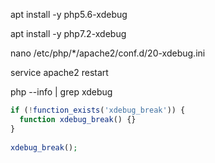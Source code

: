  apt install -y php5.6-xdebug
 
 apt install -y php7.2-xdebug

nano /etc/php/*/apache2/conf.d/20-xdebug.ini 

service apache2 restart

php --info | grep xdebug

```php
if (!function_exists('xdebug_break')) {
  function xdebug_break() {}
}
        
xdebug_break(); 
```
